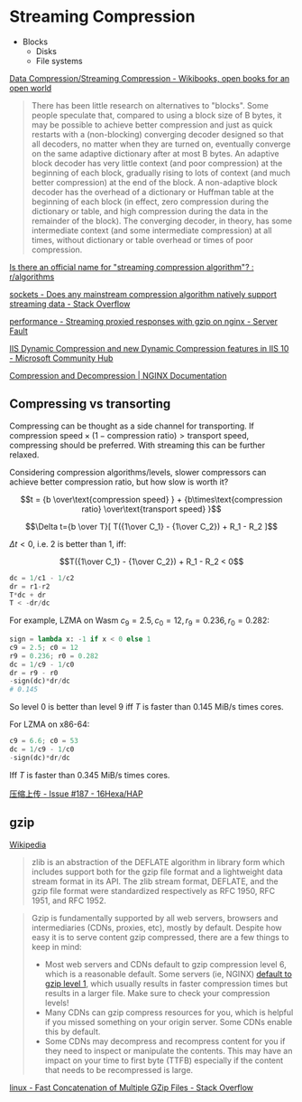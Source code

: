 # Streaming Compression
- Blocks
  - Disks
  - File systems

[Data Compression/Streaming Compression - Wikibooks, open books for an open world](https://en.wikibooks.org/wiki/Data_Compression/Streaming_Compression)
> There has been little research on alternatives to "blocks". Some people speculate that, compared to using a block size of B bytes, it may be possible to achieve better compression and just as quick restarts with a (non-blocking) converging decoder designed so that all decoders, no matter when they are turned on, eventually converge on the same adaptive dictionary after at most B bytes. An adaptive block decoder has very little context (and poor compression) at the beginning of each block, gradually rising to lots of context (and much better compression) at the end of the block. A non-adaptive block decoder has the overhead of a dictionary or Huffman table at the beginning of each block (in effect, zero compression during the dictionary or table, and high compression during the data in the remainder of the block). The converging decoder, in theory, has some intermediate context (and some intermediate compression) at all times, without dictionary or table overhead or times of poor compression.

[Is there an official name for "streaming compression algorithm"? : r/algorithms](https://www.reddit.com/r/algorithms/comments/m8irwd/is_there_an_official_name_for_streaming/)

[sockets - Does any mainstream compression algorithm natively support streaming data - Stack Overflow](https://stackoverflow.com/questions/44478254/does-any-mainstream-compression-algorithm-natively-support-streaming-data)

[performance - Streaming proxied responses with gzip on nginx - Server Fault](https://serverfault.com/questions/967271/streaming-proxied-responses-with-gzip-on-nginx)

[IIS Dynamic Compression and new Dynamic Compression features in IIS 10 - Microsoft Community Hub](https://techcommunity.microsoft.com/t5/iis-support-blog/iis-dynamic-compression-and-new-dynamic-compression-features-in/ba-p/773878)

[Compression and Decompression | NGINX Documentation](https://docs.nginx.com/nginx/admin-guide/web-server/compression/)

## Compressing vs transorting
Compressing can be thought as a side channel for transporting. If $\text{compression speed}\times (1-\text{compression ratio}) > \text{transport speed}$, compressing should be preferred. With streaming this can be further relaxed.

Considering compression algorithms/levels, slower compressors can achieve better compression ratio, but how slow is worth it?

$$t = {b \over\text{compression speed} } + {b\times\text{compression ratio} \over\text{transport speed} }$$

$$\Delta t={b \over T}[ T({1\over C_1} - {1\over C_2}) + R_1 - R_2 ]$$

$\Delta t \lt 0$, i.e. $2$ is better than $1$,  iff:

$$T({1\over C_1} - {1\over C_2}) + R_1 - R_2 < 0$$

```python
dc = 1/c1 - 1/c2
dr = r1-r2
T*dc + dr
T < -dr/dc
```
For example, LZMA on Wasm $c_9=2.5, c_0=12, r_9=0.236, r_0=0.282$:
```python
sign = lambda x: -1 if x < 0 else 1
c9 = 2.5; c0 = 12
r9 = 0.236; r0 = 0.282
dc = 1/c9 - 1/c0
dr = r9 - r0
-sign(dc)*dr/dc
# 0.145
```
So level 0 is better than level 9 iff $T$ is faster than 0.145 MiB/s times cores.

For LZMA on x86-64:
```python
c9 = 6.6; c0 = 53
dc = 1/c9 - 1/c0
-sign(dc)*dr/dc
```
Iff $T$ is faster than 0.345 MiB/s times cores.

[压缩上传 - Issue #187 - 16Hexa/HAP](https://github.com/16Hexa/HAP/issues/187)

## gzip
[Wikipedia](https://en.wikipedia.org/wiki/Gzip)

> zlib is an abstraction of the DEFLATE algorithm in library form which includes support both for the gzip file format and a lightweight data stream format in its API. The zlib stream format, DEFLATE, and the gzip file format were standardized respectively as RFC 1950, RFC 1951, and RFC 1952.

> Gzip is fundamentally supported by all web servers, browsers and intermediaries (CDNs, proxies, etc), mostly by default. Despite how easy it is to serve content gzip compressed, there are a few things to keep in mind:
> 
> - Most web servers and CDNs default to gzip compression level 6, which is a reasonable default. Some servers (ie, NGINX) [default to gzip level 1](https://nginx.org/en/docs/http/ngx_http_gzip_module.html#gzip), which usually results in faster compression times but results in a larger file. Make sure to check your compression levels!
> - Many CDNs can gzip compress resources for you, which is helpful if you missed something on your origin server. Some CDNs enable this by default.
> - Some CDNs may decompress and recompress content for you if they need to inspect or manipulate the contents. This may have an impact on your time to first byte (TTFB) especially if the content that needs to be recompressed is large.

[linux - Fast Concatenation of Multiple GZip Files - Stack Overflow](https://stackoverflow.com/questions/8005114/fast-concatenation-of-multiple-gzip-files)